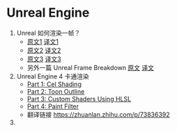 # Unreal Engine

1. Unreal 如何渲染一帧？
   * [原文1](https://interplayoflight.wordpress.com/2017/10/25/how-unreal-renders-a-frame/)  [译文1](https://zhuanlan.zhihu.com/p/33865743)
   * [原文2](https://interplayoflight.wordpress.com/2017/10/25/how-unreal-renders-a-frame-part-2/)   [译文2](https://zhuanlan.zhihu.com/p/33868831)
   * [原文3](https://interplayoflight.wordpress.com/2017/10/25/how-unreal-renders-a-frame-part-3/)   [译文3](https://zhuanlan.zhihu.com/p/118971518)
   * 另外一篇 Unreal Frame Breakdown  [原文](http://viclw17.github.io/2019/06/20/unreal-frame-breakdown-part-1/)  [译文](https://zhuanlan.zhihu.com/p/120185185) 
2. Unreal Engine 4 卡通渲染
   * [Part 1: Cel Shading](https://www.raywenderlich.com/146-unreal-engine-4-cel-shading-tutorial)
   * [Part 2: Toon Outline](https://www.raywenderlich.com/188499/unreal-engine-4-toon-outlines-tutorial)
   * [Part 3: Custom Shaders Using HLSL](https://www.raywenderlich.com/190254/unreal-engine-4-custom-shaders-tutorial)
   * [Part 4: Paint Filter](https://www.raywenderlich.com/191720/unreal-engine-4-paint-filter-tutorial)
   * 翻译链接 https://zhuanlan.zhihu.com/p/73836392
3. 

